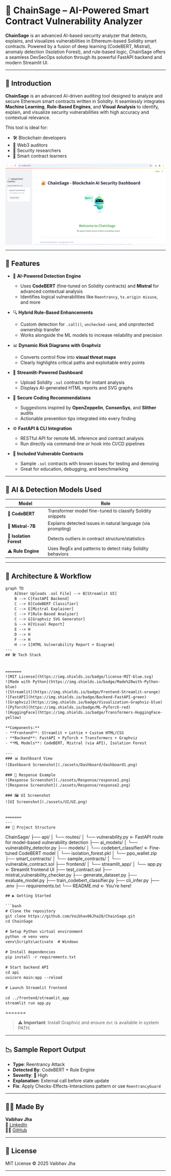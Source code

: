 
# 🔐 ChainSage – AI-Powered Smart Contract Vulnerability Analyzer

**ChainSage** is an advanced AI-based security analyzer that detects, explains, and visualizes vulnerabilities in Ethereum-based Solidity smart contracts. Powered by a fusion of deep learning (CodeBERT, Mistral), anomaly detection (Isolation Forest), and rule-based logic, ChainSage offers a seamless DevSecOps solution through its powerful FastAPI backend and modern Streamlit UI.

---

## 📖 Introduction

**ChainSage** is an advanced AI-driven auditing tool designed to analyze and secure Ethereum smart contracts written in Solidity. It seamlessly integrates **Machine Learning**, **Rule-Based Engines**, and **Visual Analysis** to identify, explain, and visualize security vulnerabilities with high accuracy and contextual relevance.

This tool is ideal for:

- 🛠️ Blockchain developers  
- 🔐 Web3 auditors  
- 🧠 Security researchers  
- 📘 Smart contract learners  

![Dashboard Screenshot](./assets/Dashboard/dashboard1.png)

---

## 🚀 Features

- 🤖 **AI-Powered Detection Engine**
  - Uses **CodeBERT** (fine-tuned on Solidity contracts) and **Mistral** for advanced contextual analysis
  - Identifies logical vulnerabilities like `Reentrancy`, `tx.origin misuse`, and more

- 🔍 **Hybrid Rule-Based Enhancements**
  - Custom detection for `.call()`, `unchecked-send`, and unprotected ownership transfer
  - Works alongside the ML models to increase reliability and precision

- 📊 **Dynamic Risk Diagrams with Graphviz**
  - Converts control flow into **visual threat maps**
  - Clearly highlights critical paths and exploitable entry points

- 🧠 **Streamlit-Powered Dashboard**
  - Upload Solidity `.sol` contracts for instant analysis
  - Displays AI-generated HTML reports and SVG graphs

- 🔐 **Secure Coding Recommendations**
  - Suggestions inspired by **OpenZeppelin**, **ConsenSys**, and **Slither** audits
  - Actionable prevention tips integrated into every finding

- ⚙️ **FastAPI & CLI Integration**
  - RESTful API for remote ML inference and contract analysis
  - Run directly via command-line or hook into CI/CD pipelines

- 🧪 **Included Vulnerable Contracts**
  - Sample `.sol` contracts with known issues for testing and demoing
  - Great for education, debugging, and benchmarking

---

## 🧠 AI & Detection Models Used

| Model                  | Role                                                              |
|------------------------|-------------------------------------------------------------------|
| 🧠 **CodeBERT**         | Transformer model fine-tuned to classify Solidity snippets        |
| 🔎 **Mistral-7B**       | Explains detected issues in natural language (via prompting)      |
| 🌲 **Isolation Forest** | Detects outliers in contract structure/statistics                 |
| ⚠️ **Rule Engine**      | Uses RegEx and patterns to detect risky Solidity behaviors        |

---

## 🧱 Architecture & Workflow

```mermaid
graph TD
    A[User Uploads .sol File] --> B[Streamlit UI]
    B --> C[FastAPI Backend]
    C --> D[CodeBERT Classifier]
    C --> E[Mistral Explainer]
    C --> F[Rule-Based Analyzer]
    C --> G[Graphviz SVG Generator]
    G --> H[Visual Report]
    E --> H
    D --> H
    F --> H
    H --> I[HTML Vulnerability Report + Diagram]
---
## 🛠️ Tech Stack


=======
![MIT License](https://img.shields.io/badge/license-MIT-blue.svg)
![Made with Python](https://img.shields.io/badge/Made%20with-Python-blue)
![Streamlit](https://img.shields.io/badge/Frontend-Streamlit-orange)
![FastAPI](https://img.shields.io/badge/Backend-FastAPI-green)
![Graphviz](https://img.shields.io/badge/Visualization-Graphviz-blue)
![PyTorch](https://img.shields.io/badge/ML-PyTorch-red)
![HuggingFace](https://img.shields.io/badge/Transformers-HuggingFace-yellow)

**Components:**
- **Frontend**: Streamlit + Lottie + Custom HTML/CSS
- **Backend**: FastAPI + PyTorch + Transformers + Graphviz
- **ML Models**: CodeBERT, Mistral (via API), Isolation Forest

---
### 📊 Dashboard View
![Dashboard Screenshot](./assets/Dashboard/dashboard1.png)

### 📩 Response Example
![Response Screenshot](./assets/Response/response1.png)
![Response Screenshot](./assets/Response/response2.png)

### 🖼️ UI Screenshot
![UI Screenshot](./assets/UI/UI.png)


=======
---
## 📂 Project Structure

```
ChainSage/
├── api/
│   └── routes/
│       └── vulnerability.py    ← FastAPI route for model-based vulnerability detection
├── ai_models/
│   └── vulnerability_detector.py
├── models/
│   └── codebert_classifier/    ← Fine-tuned CodeBERT model
│   └── isolation_forest.pkl
│   └── ppo_wallet.zip
├── smart_contracts/
│   └── sample_contracts/
│       └── vulnerable_contract.sol
├── frontend/
│   └── streamlit_app/
│       └── app.py              ← Streamlit frontend UI
├── test_contract.sol
├── mistral_vulnerability_checker.py
├── generate_dataset.py
├── evaluate_model.py
├── train_codebert_classifier.py
├── cli_infer.py
├── .env
├── requirements.txt
└── README.md                  ← You're here!
```
## ▶️ Getting Started

```bash
# Clone the repository
git clone https://github.com/Vaibhav06Jha28/ChainSage.git
cd ChainSage

# Setup Python virtual environment
python -m venv venv
venv\Scripts\activate  # Windows

# Install dependencies
pip install -r requirements.txt

# Start backend API
cd api
uvicorn main:app --reload

# Launch Streamlit frontend

cd ../frontend/streamlit_app
streamlit run app.py
```


=======
> ⚠️ **Important**: Install Graphviz and ensure `dot` is available in system PATH.

---

## 📉 Sample Report Output

- **Type**: Reentrancy Attack
- **Detected By**: CodeBERT + Rule Engine
- **Severity**: 🔴 High
- **Explanation**: External call before state update
- **Fix**: Apply Checks-Effects-Interactions pattern or use `ReentrancyGuard`


---

## 👨‍💻 Made By



**Vaibhav Jha**  
🔗 [LinkedIn](https://www.linkedin.com/in/vaibhav-jha-27191b1ba/)  
🧑‍💻 [GitHub](https://github.com/Vaibhav06Jha28)

---

## 📜 License

MIT License © 2025 Vaibhav Jha

---

